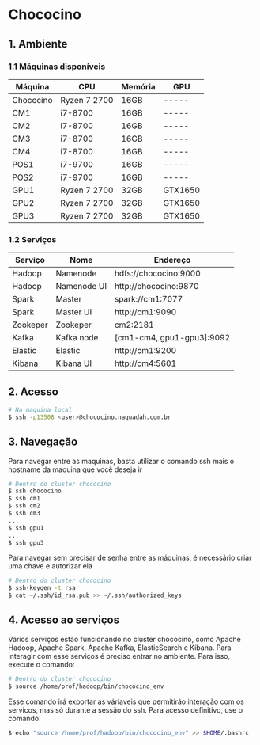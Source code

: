 # Chococino

## 1. Ambiente

### 1.1 Máquinas disponíveis


|Máquina  |CPU         |Memória |GPU    |
|---------|------------|------- |-------|
|Chococino|Ryzen 7 2700|16GB    | ----- |
|CM1      |i7-8700     |16GB    | ----- |
|CM2      |i7-8700     |16GB    | ----- |
|CM3      |i7-8700     |16GB    | ----- |
|CM4      |i7-8700     |16GB    | ----- |
|POS1     |i7-9700     |16GB    | ----- |
|POS2     |i7-9700     |16GB    | ----- |
|GPU1     |Ryzen 7 2700|32GB    |GTX1650|
|GPU2     |Ryzen 7 2700|32GB    |GTX1650|
|GPU3     |Ryzen 7 2700|32GB    |GTX1650|

### 1.2 Serviços

|Serviço |Nome       |Endereço                 |
|--------|-----------|-------------------------|
|Hadoop  |Namenode   |hdfs://chococino:9000    |
|Hadoop  |Namenode UI|http://chococino:9870    |
|Spark   |Master     |spark://cm1:7077         |
|Spark   |Master UI  |http://cm1:9090          |
|Zookeper|Zookeper   |cm2:2181                 |
|Kafka   |Kafka node |[cm1-cm4, gpu1-gpu3]:9092|
|Elastic |Elastic    |http://cm1:9200          |
|Kibana  |Kibana UI  |http://cm4:5601          |

## 2. Acesso

```bash
# Na maquina local
$ ssh -p13508 <user>@chococino.naquadah.com.br
```

## 3. Navegação

Para navegar entre as maquinas, basta utilizar o comando ssh mais o hostname da maquina que você deseja ir
```bash
# Dentro do cluster chococino
$ ssh chococino
$ ssh cm1
$ ssh cm2
$ ssh cm3
...
$ ssh gpu1
...
$ ssh gpu3
```

Para navegar sem precisar de senha entre as máquinas, é necessário criar uma chave e autorizar ela
```bash
# Dentro do cluster chococino
$ ssh-keygen -t rsa
$ cat ~/.ssh/id_rsa.pub >> ~/.ssh/authorized_keys
```

## 4. Acesso ao serviços

Vários serviços estão funcionando no cluster chococino, como Apache Hadoop, Apache Spark, Apache Kafka, ElasticSearch e Kibana. Para interagir com
esse serviços é preciso entrar no ambiente. Para isso, execute o comando:
```bash
# Dentro do cluster chococino
$ source /home/prof/hadoop/bin/chococino_env
```

Esse comando irá exportar as váriaveis que permitirão interação com os servicos, mas só durante a sessão do ssh. Para acesso definitivo, use o comando:
```bash
$ echo "source /home/prof/hadoop/bin/chococino_env" >> $HOME/.bashrc
```

